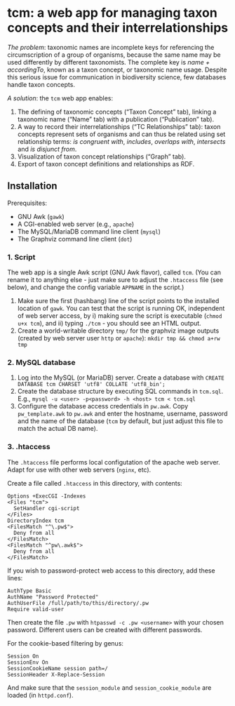 # tcm: a web app for managing taxon concepts and their interrelationships

_The problem_: taxonomic names are incomplete keys for referencing the
circumscription of a group of organisms, because the same name may be
used differently by different taxonomists. The complete key is _name +
accordingTo_, known as a taxon concept, or taxonomic name
usage. Despite this serious issue for communication in biodiversity
science, few databases handle taxon concepts.

_A solution_: the `tcm` web app enables:

 1. The defining of taxonomic concepts (“Taxon Concept” tab), linking
    a taxonomic name (“Name” tab) with a publication (“Publication”
    tab).
 2. A way to record their interrelationships (“TC Relationships” tab):
    taxon concepts represent sets of organisms and can thus be related
    using set relationship terms: _is congruent with_, _includes_,
    _overlaps with_, _intersects_ and _is disjunct from_.
 3. Visualization of taxon concept relationships (“Graph” tab).
 4. Export of taxon concept definitions and relationships as RDF.

## Installation

Prerequisites:

 * GNU Awk (`gawk`)
 * A CGI-enabled web server (e.g., `apache`)
 * The MySQL/MariaDB command line client (`mysql`)
 * The Graphviz command line client (`dot`)

### 1. Script

The web app is a single Awk script (GNU Awk flavor), called
`tcm`. (You can rename it to anything else - just make sure to adjust
the `.htaccess` file (see below), and change the config variable
`APPNAME` in the script.)

 1. Make sure the first (hashbang) line of the script points to the
    installed location of `gawk`. You can test that the script is
    running OK, independent of web server access, by i) making sure
    the script is executable (`chmod u+x tcm`), and ii) typing `./tcm` -
    you should see an HTML output.
 2. Create a world-writable directory `tmp/` for the graphviz image
    outputs (created by web server user `http` or `apache`): `mkdir
    tmp && chmod a+rw tmp`

### 2. MySQL database

 1. Log into the MySQL (or MariaDB) server. Create a database with 
    `CREATE DATABASE tcm CHARSET 'utf8' COLLATE 'utf8_bin';` 
 2. Create the database structure by executing SQL commands in `tcm.sql`.
    E.g., `mysql -u <user> -p<password> -h <host> tcm < tcm.sql`
 3. Configure the database access credentials in `pw.awk`. Copy
    `pw_template.awk` to `pw.awk` and enter the hostname, username,
    password and the name of the database (`tcm` by default, but just
    adjust this file to match the actual DB name).

### 3. .htaccess

The `.htaccess` file performs local configutation of the apache web
server. Adapt for use with other web servers (`nginx`, etc).

Create a file called `.htaccess` in this directory, with contents:

    Options +ExecCGI -Indexes
    <Files "tcm">
      SetHandler cgi-script
    </Files>
    DirectoryIndex tcm
    <FilesMatch "^\.pw$">
      Deny from all
    </FilesMatch>
    <FilesMatch "^pw\.awk$">
      Deny from all
    </FilesMatch>

If you wish to password-protect web access to this directory, add
these lines:

    AuthType Basic
    AuthName "Password Protected"
    AuthUserFile /full/path/to/this/directory/.pw
    Require valid-user

Then create the file `.pw` with `htpasswd -c .pw <username>` with your
chosen password.  Different users can be created with different
passwords.

For the cookie-based filtering by genus:

    Session On
    SessionEnv On
    SessionCookieName session path=/
    SessionHeader X-Replace-Session

And make sure that the `session_module` and `session_cookie_module`
are loaded (in `httpd.conf`).
